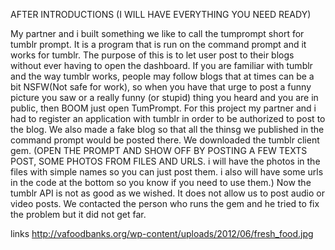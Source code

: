 AFTER INTRODUCTIONS (I WILL HAVE EVERYTHING YOU NEED READY)

My partner and i built something we like to call the tumprompt short for tumblr prompt. It is a program that is run on the command prompt and it works for tumblr. The purpose of this is to let user post to their blogs without ever having to open the dashboard. If you are familiar with tumblr and the way tumblr works, people may follow blogs that at times can be a bit NSFW(Not safe for work), so when you have that urge to post a funny picture you saw or a really funny (or stupid) thing you heard and you are in public, then BOOM just open TumPrompt. For this project my partner and i had to register an application with tumblr in order to be authorized to post to the blog. We also made a fake blog so that all the thinsg we published in the command prompt would be posted there. We downloaded the tumblr client gem. (OPEN THE PROMPT AND SHOW OFF BY POSTING A FEW TEXTS POST, SOME PHOTOS FROM FILES AND URLS. i will have the photos in the files with simple names so you can just post them. i also will have some urls in the code at the bottom so you know if you need to use them.) Now the tumblr API is not as good as we wished. It does not allow us to post audio or video posts. We contacted the person who runs the gem and he tried to fix the problem but it did not get far. 


links http://vafoodbanks.org/wp-content/uploads/2012/06/fresh_food.jpg